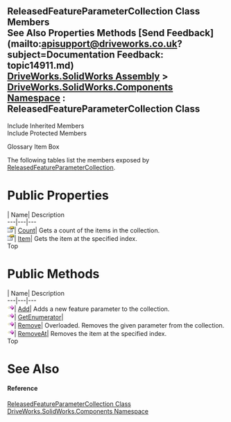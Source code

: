 ReleasedFeatureParameterCollection Class Members   
See Also Properties Methods [Send Feedback](mailto:apisupport@driveworks.co.uk?subject=Documentation Feedback: topic14911.md)  
[DriveWorks.SolidWorks Assembly](topic13342.md) > [DriveWorks.SolidWorks.Components Namespace](topic13925.md) : ReleasedFeatureParameterCollection Class  
---  
  
Include Inherited Members    
Include Protected Members  


Glossary Item Box

The following tables list the members exposed by [ReleasedFeatureParameterCollection](topic14911.md).

# Public Properties

| Name| Description  
---|---|---  
![Public Property](dotnetimages/publicProperty.gif)| [Count](topic14923.md)| Gets a count of the items in the collection.   
![Public Property](dotnetimages/publicProperty.gif)| [Item](topic14924.md)| Gets the item at the specified index.   
Top

# Public Methods

| Name| Description  
---|---|---  
![Public Method](dotnetimages/publicMethod.gif)| [Add](topic14917.md)| Adds a new feature parameter to the collection.   
![Public Method](dotnetimages/publicMethod.gif)| [GetEnumerator](topic14918.md)|   
![Public Method](dotnetimages/publicMethod.gif)| [Remove](topic14919.md)| Overloaded. Removes the given parameter from the collection.   
![Public Method](dotnetimages/publicMethod.gif)| [RemoveAt](topic14922.md)| Removes the item at the specified index.   
Top

# See Also

#### Reference

[ReleasedFeatureParameterCollection Class](topic14911.md)   
[DriveWorks.SolidWorks.Components Namespace](topic13925.md)


